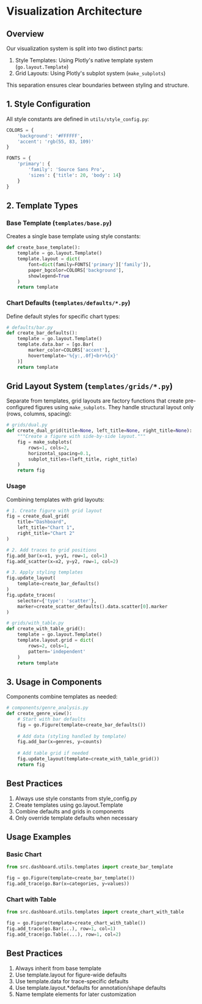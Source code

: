 # Visualization Architecture

## Overview
Our visualization system is split into two distinct parts:
1. Style Templates: Using Plotly's native template system (`go.layout.Template`)
2. Grid Layouts: Using Plotly's subplot system (`make_subplots`)

This separation ensures clear boundaries between styling and structure.

## 1. Style Configuration
All style constants are defined in `utils/style_config.py`:
```python
COLORS = {
    'background': '#FFFFFF',
    'accent': 'rgb(55, 83, 109)'
}

FONTS = {
    'primary': {
        'family': 'Source Sans Pro',
        'sizes': {'title': 20, 'body': 14}
    }
}
```

## 2. Template Types

### Base Template (`templates/base.py`)
Creates a single base template using style constants:
```python
def create_base_template():
    template = go.layout.Template()
    template.layout = dict(
        font=dict(family=FONTS['primary']['family']),
        paper_bgcolor=COLORS['background'],
        showlegend=True
    )
    return template
```

### Chart Defaults (`templates/defaults/*.py`)
Define default styles for specific chart types:
```python
# defaults/bar.py
def create_bar_defaults():
    template = go.layout.Template()
    template.data.bar = [go.Bar(
        marker_color=COLORS['accent'],
        hovertemplate='%{y:,.0f}<br>%{x}'
    )]
    return template
```

## Grid Layout System (`templates/grids/*.py`)
Separate from templates, grid layouts are factory functions that create pre-configured figures using `make_subplots`. They handle structural layout only (rows, columns, spacing):

```python
# grids/dual.py
def create_dual_grid(title=None, left_title=None, right_title=None):
    """Create a figure with side-by-side layout."""
    fig = make_subplots(
        rows=1, cols=2,
        horizontal_spacing=0.1,
        subplot_titles=(left_title, right_title)
    )
    return fig
```

### Usage
Combining templates with grid layouts:
```python
# 1. Create figure with grid layout
fig = create_dual_grid(
    title="Dashboard",
    left_title="Chart 1",
    right_title="Chart 2"
)

# 2. Add traces to grid positions
fig.add_bar(x=x1, y=y1, row=1, col=1)
fig.add_scatter(x=x2, y=y2, row=1, col=2)

# 3. Apply styling templates
fig.update_layout(
    template=create_bar_defaults()
)
fig.update_traces(
    selector={'type': 'scatter'},
    marker=create_scatter_defaults().data.scatter[0].marker
)
```
```python
# grids/with_table.py
def create_with_table_grid():
    template = go.layout.Template()
    template.layout.grid = dict(
        rows=2, cols=1,
        pattern='independent'
    )
    return template
```

## 3. Usage in Components
Components combine templates as needed:
```python
# components/genre_analysis.py
def create_genre_view():
    # Start with bar defaults
    fig = go.Figure(template=create_bar_defaults())
    
    # Add data (styling handled by template)
    fig.add_bar(x=genres, y=counts)
    
    # Add table grid if needed
    fig.update_layout(template=create_with_table_grid())
    return fig
```

## Best Practices
1. Always use style constants from style_config.py
2. Create templates using go.layout.Template
3. Combine defaults and grids in components
4. Only override template defaults when necessary

## Usage Examples

### Basic Chart
```python
from src.dashboard.utils.templates import create_bar_template

fig = go.Figure(template=create_bar_template())
fig.add_trace(go.Bar(x=categories, y=values))
```

### Chart with Table
```python
from src.dashboard.utils.templates import create_chart_with_table

fig = go.Figure(template=create_chart_with_table())
fig.add_trace(go.Bar(...), row=1, col=1)
fig.add_trace(go.Table(...), row=1, col=2)
```

## Best Practices
1. Always inherit from base template
2. Use template.layout for figure-wide defaults
3. Use template.data for trace-specific defaults
4. Use template.layout.*defaults for annotation/shape defaults
5. Name template elements for later customization
